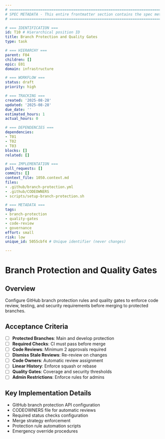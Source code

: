 ```yaml
---
# ============================================================================
# SPEC METADATA - This entire frontmatter section contains the spec metadata
# ============================================================================

# === IDENTIFICATION ===
id: T10 # Hierarchical position ID
title: Branch Protection and Quality Gates
type: task

# === HIERARCHY ===
parent: F04
children: []
epic: E01
domain: infrastructure

# === WORKFLOW ===
status: draft
priority: high

# === TRACKING ===
created: '2025-08-28'
updated: '2025-08-28'
due_date: ''
estimated_hours: 1
actual_hours: 0

# === DEPENDENCIES ===
dependencies:
- T01
- T02
- T03
blocks: []
related: []

# === IMPLEMENTATION ===
pull_requests: []
commits: []
context_file: 1050.context.md
files:
- .github/branch-protection.yml
- .github/CODEOWNERS
- scripts/setup-branch-protection.sh

# === METADATA ===
tags:
- branch-protection
- quality-gates
- code-review
- governance
effort: small
risk: low
unique_id: 5055cbf4 # Unique identifier (never changes)

---
```


# Branch Protection and Quality Gates

## Overview

Configure GitHub branch protection rules and quality gates to enforce code review, testing, and security requirements before merging to protected branches.

## Acceptance Criteria

- [ ] **Protected Branches**: Main and develop protection
- [ ] **Required Checks**: CI must pass before merge
- [ ] **Code Reviews**: Minimum 2 approvals required
- [ ] **Dismiss Stale Reviews**: Re-review on changes
- [ ] **Code Owners**: Automatic review assignment
- [ ] **Linear History**: Enforce squash or rebase
- [ ] **Quality Gates**: Coverage and security thresholds
- [ ] **Admin Restrictions**: Enforce rules for admins

## Key Implementation Details

- GitHub branch protection API configuration
- CODEOWNERS file for automatic reviews
- Required status checks configuration
- Merge strategy enforcement
- Protection rule automation scripts
- Emergency override procedures
